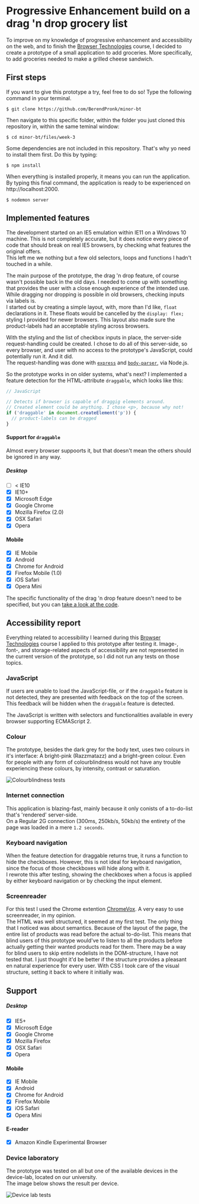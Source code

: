 # Progressive Enhancement build on a drag 'n drop grocery list
To improve on my knowledge of progressive enhancement and accessibility on the web, and to finish the [Browser Technologies](https://github.com/BerendPronk/minor-bt) course, I decided to create a prototype of a small application to add groceries. More specifically, to add groceries needed to make a grilled cheese sandwich.

## First steps
If you want to give this prototype a try, feel free to do so! Type the following command in your terminal.

```shell
$ git clone https://github.com/BerendPronk/minor-bt
```

Then navigate to this specific folder, within the folder you just cloned this repository in, within the same teminal window:

```shell
$ cd minor-bt/files/week-3
```

Some dependencies are not included in this repository. That's why yo need to install them first. Do this by typing:

```shell
$ npm install
```

When everything is installed properly, it means you can run the application. By typing this final command, the application is ready to be experienced on http://localhost:2000.

```shell
$ nodemon server
```

## Implemented features
The development started on an IE5 emulation within IE11 on a Windows 10 machine. This is not completely accurate, but it does notice every piece of code that should break on real IE5 browsers, by checking what features the original offers.  
This left me we nothing but a few old selectors, loops and functions I hadn't touched in a while.

The main purpose of the prototype, the drag 'n drop feature, of course wasn't possible back in the old days. I needed to come up with something that provides the user with a close enough experience of the intended use. While dragging nor dropping is possible in old browsers, checking inputs via labels is.  
I started out by creating a simple layout, with, more than I'd like, `float` declarations in it. These floats would be cancelled by the `display: flex;` styling I provided for newer browsers. This layout also made sure the product-labels had an acceptable styling across browsers.

With the styling and the list of checkbox inputs in place, the server-side request-handling could be created. I chose to do all of this server-side, so every browser, and user with no access to the prototype's JavaScript, could potentially run it. And it did.  
The request-handling was done with [`express`](https://www.npmjs.com/package/express) and [`body-parser`](https://www.npmjs.com/package/body-parser), via Node.js.

So the prototype works in on older systems, what's next? I implemented a feature detection for the HTML-attribute `draggable`, which looks like this:

```javascript
// JavaScript

// Detects if browser is capable of draggig elements around.
// Created element could be anything. I chose <p>, because why not!
if ('draggable' in document.createElement('p')) {
  // product-labels can be dragged
}
```

#### Support for `draggable`
Almost every browser suppoorts it, but that doesn't mean the others should be ignored in any way.

##### Desktop
- [ ] < IE10
- [x] IE10+
- [x] Microsoft Edge
- [x] Google Chrome
- [x] Mozilla Firefox (2.0)
- [x] OSX Safari
- [x] Opera

#### Mobile
- [x] IE Mobile
- [x] Android
- [x] Chrome for Android
- [x] Firefox Mobile (1.0)
- [x] iOS Safari
- [x] Opera Mini

The specific functionality of the drag 'n drop feature doesn't need to be specified, but you can [take a look at the code](https://github.com/BerendPronk/minor-bt/blob/master/files/week-3/public/js/script.js).

## Accessibility report
Everything related to accessibility I learned during this [Browser Technologies](https://github.com/BerendPronk/minor-bt) course I applied to this prototype after testing it. Image-, font-, and storage-related aspects of accessibility are not represented in the current version of the prototype, so I did not run any tests on those topics.

### JavaScript
If users are unable to load the JavaScript-file, or if the `draggable` feature is not detected, they are presented with feedback on the top of the screen. This feedback will be hidden when the `draggable` feature is detected.

The JavaScript is written with selectors and functionalities available in every browser supporting ECMAScript 2.

### Colour
The prototype, besides the dark grey for the body text, uses two colours in it's interface: A bright-pink (Razzmatazz) and a bright-green colour. Even for people with any form of colourblindness would not have any trouble experiencing these colours, by intensity, contrast or saturation.

![Colourblindness tests](https://raw.githubusercontent.com/BerendPronk/minor/master/assets/bt/dragndrop-colourblindness.jpg)

### Internet connection
This application is blazing-fast, mainly because it only conists of a to-do-list that's 'rendered' server-side.  
On a Regular 2G connection (300ms, 250kb/s, 50kb/s) the entirety of the page was loaded in a mere `1.2 seconds`.

### Keyboard navigation
When the feature detection for draggable returns true, it runs a function to hide the checkboxes. However, this is not ideal for keyboard navigation, since the focus of those checkboxes will hide along with it.  
I rewrote this after testing, showing the checkboxes when a focus is applied by either keyboard navigation or by checking the input element.

### Screenreader
For this test I used the Chrome extention [ChromeVox](http://www.chromevox.com/). A very easy to use screenreader, in my opinion.  
The HTML was well structured, it seemed at my first test. The only thing that I noticed was about semantics. Because of the layout of the page, the entire list of products was read before the actual to-do-list. This means that blind users of this prototype would've to listen to all the products before actually getting their wanted products read for them. There may be a way for blind users to skip entire nodelists in the DOM-structure, I have not tested that. I just thought it'd be better if the structure provides a pleasant en natural experience for every user.
With CSS I took care of the visual structure, setting it back to where it initially was.

## Support
##### Desktop
- [x] IE5+
- [x] Microsoft Edge
- [x] Google Chrome
- [x] Mozilla Firefox
- [x] OSX Safari
- [x] Opera

#### Mobile
- [x] IE Mobile
- [x] Android
- [x] Chrome for Android
- [x] Firefox Mobile
- [x] iOS Safari
- [x] Opera Mini

#### E-reader
- [x] Amazon Kindle Experimental Browser

### Device laboratory
The prototype was tested on all but one of the available devices in the device-lab, located on our university.  
The image below shows the result per device.

![Device lab tests](https://raw.githubusercontent.com/BerendPronk/minor/master/assets/bt/dragndrop-devicelab-2.jpg)
